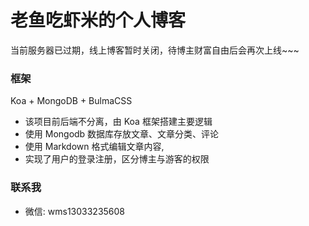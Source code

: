 # 老鱼吃虾米的个人博客
当前服务器已过期，线上博客暂时关闭，待博主财富自由后会再次上线~~~
### 框架
Koa + MongoDB + BulmaCSS

- 该项目前后端不分离，由 Koa 框架搭建主要逻辑
- 使用 Mongodb 数据库存放文章、文章分类、评论
- 使用 Markdown 格式编辑文章内容,
- 实现了用户的登录注册，区分博主与游客的权限

### 联系我
- 微信:  wms13033235608